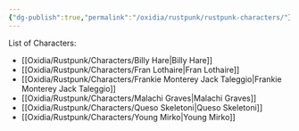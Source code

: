 ```yaml
---
{"dg-publish":true,"permalink":"/oxidia/rustpunk/rustpunk-characters/"}
---
```


List of Characters:
- [[Oxidia/Rustpunk/Characters/Billy Hare\|Billy Hare]]
- [[Oxidia/Rustpunk/Characters/Fran Lothaire\|Fran Lothaire]]
- [[Oxidia/Rustpunk/Characters/Frankie Monterey Jack Taleggio\|Frankie Monterey Jack Taleggio]]
- [[Oxidia/Rustpunk/Characters/Malachi Graves\|Malachi Graves]]
- [[Oxidia/Rustpunk/Characters/Queso Skeletoni\|Queso Skeletoni]]
- [[Oxidia/Rustpunk/Characters/Young Mirko\|Young Mirko]]





